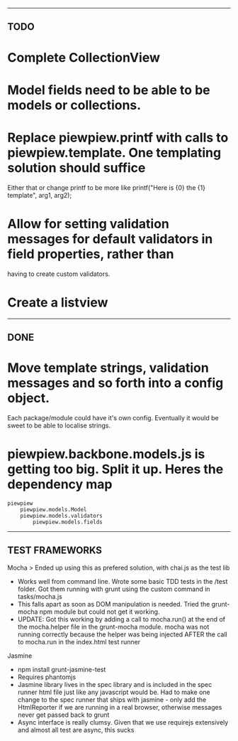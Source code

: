 ----
TODO
----

# Complete CollectionView
# Model fields need to be able to be models or collections.
# Replace piewpiew.printf with calls to piewpiew.template. One templating solution should suffice
  Either that or change printf to be more like printf("Here is {0} the {1} template", arg1, arg2);
# Allow for setting validation messages for default validators in field properties, rather than
  having to create custom validators.
# Create a listview

----
DONE
----
# Move template strings, validation messages and so forth into a config object.
  Each package/module could have it's own config. Eventually it would be sweet
  to be able to localise strings.
# piewpiew.backbone.models.js is getting too big. Split it up. Heres the dependency map
	
	piewpiew
		piewpiew.models.Model
		piewpiew.models.validators
			piewpiew.models.fields

---------------
TEST FRAMEWORKS
---------------

Mocha > Ended up using this as prefered solution, with chai.js as the test lib

* Works well from command line. Wrote some basic TDD tests in the /test folder. Got them
  running with grunt using the custom command in tasks/mocha.js
* This falls apart as soon as DOM manipulation is needed. Tried the grunt-mocha npm module
  but could not get it working.
* UPDATE: Got this working by adding a call to mocha.run() at the end of the mocha.helper
  file in the grunt-mocha module. mocha was not running correctly because the helper was
  being injected AFTER the call to mocha.run in the index.html test runner


Jasmine

* npm install grunt-jasmine-test
* Requires phantomjs
* Jasmine library lives in the spec library and is included in the spec runner html file
  just like any javascript would be. Had to make one change to the spec runner that ships
  with jasmine - only add the HtmlReporter if we are running in a real browser, otherwise
  messages never get passed back to grunt
* Async interface is really clumsy. Given that we use requirejs extensively and almost all
  test are async, this sucks